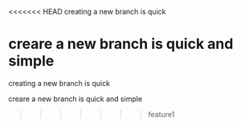 <<<<<<< HEAD
creating a new branch is quick

creare a new branch is quick and simple
=======
creating a new branch is quick

creare a new branch is quick and simple
>>>>>>> feature1
